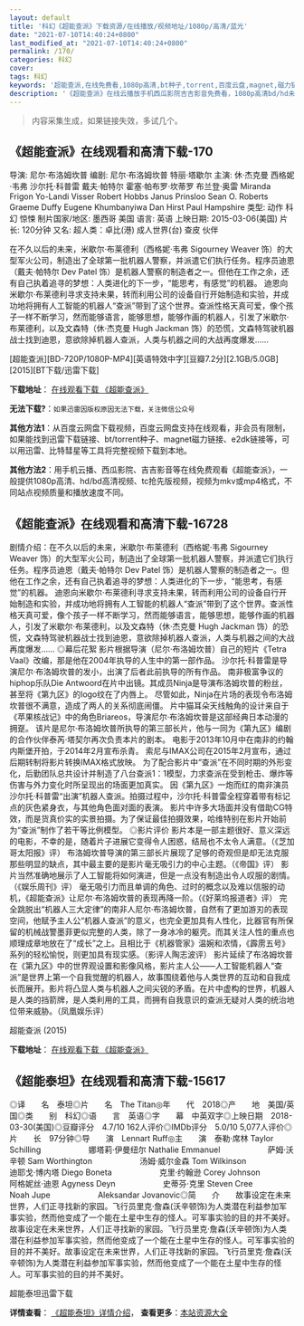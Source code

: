 ```yaml
---
layout: default
title: '科幻《超能查派》下载资源/在线播放/视频地址/1080p/高清/蓝光'
date: "2021-07-10T14:40:24+0800"
last_modified_at: "2021-07-10T14:40:24+0800"
permalink: /170/
categories: 科幻
cover:
tags: 科幻
keywords: '超能查派,在线免费看,1080p高清,bt种子,torrent,百度云盘,magnet,磁力链,迅雷下载资源'
description: '《超能查派》在线云播放手机西瓜影院吉吉影音免费看，1080p高清bd/hd未删减完整版和tc抢先枪版，mkv/mp4格式，附带bt/torrent种子、magnet/磁力链、百度云盘、网盘资源迅雷下载链接'
---
```


>内容采集生成，如果链接失效，多试几个。


## 《超能查派》在线观看和高清下载-170

导演: 尼尔·布洛姆坎普 编剧: 尼尔·布洛姆坎普 特丽·塔歇尔 主演: 休·杰克曼 西格妮·韦弗 沙尔托·科普雷 戴夫·帕特尔 霍塞·帕布罗·坎蒂罗 布兰登·奥雷 Miranda Frigon Yo-Landi Visser Robert Hobbs Janus Prinsloo Sean O. Roberts Graeme Duffy Eugene Khumbanyiwa Dan Hirst Paul Hampshire 类型: 动作 科幻 惊悚 制片国家/地区: 墨西哥 美国 语言: 英语 上映日期: 2015-03-06(美国) 片长: 120分钟 又名: 超人类：卓比(港) 成人世界(台) 查皮 伙伴

在不久以后的未来，米歇尔·布莱德利（西格妮·韦弗 Sigourney Weaver 饰）的大型军火公司，制造出了全球第一批机器人警察，并派遣它们执行任务。程序员迪恩（戴夫·帕特尔 Dev Patel 饰）是机器人警察的制造者之一。但他在工作之余，还有自己执着追寻的梦想：人类进化的下一步，“能思考，有感觉”的机器。 迪恩向米歇尔·布莱德利寻求支持未果，转而利用公司的设备自行开始制造和实验，并成功地将拥有人工智能的机器人“查派”带到了这个世界。查派性格天真可爱，像个孩子一样不断学习，然而能够语言，能够思想，能够作画的机器人，引发了米歇尔·布莱德利，以及文森特（休·杰克曼 Hugh Jackman 饰）的恐慌，文森特驾驶机器战士找到迪恩，意欲除掉机器人查派，人类与机器之间的大战再度爆发……


[超能查派][BD-720P/1080P-MP4][英语特效中字][豆瓣7.2分][2.1GB/5.0GB][2015][BT下载/迅雷下载]

**下载地址**： [在线观看下载 《超能查派》](https://www.btdx8.com/torrent/chappie_2015.html) 


**无法下载?**：`如果迅雷因版权原因无法下载，关注微信公众号 `

**其他方法1**：从百度云网盘下载视频，百度云网盘支持在线观看，非会员有限制，如果能找到迅雷下载链接、bt/torrent种子、magnet磁力链接、e2dk链接等，可以用迅雷、比特彗星等工具将完整视频下载到本地。

**其他方法2**：用手机云播、西瓜影院、吉吉影音等在线免费观看《超能查派》，一般提供1080p高清、hd/bd高清视频、tc抢先版视频，视频为mkv或mp4格式，不同站点视频质量和播放速度不同。


## 《超能查派》在线观看和高清下载-16728

剧情介绍：在不久以后的未来，米歇尔·布莱德利（西格妮·韦弗 Sigourney Weaver 饰）的大型军火公司，制造出了全球第一批机器人警察，并派遣它们执行任务。程序员迪恩（戴夫·帕特尔 Dev Patel 饰）是机器人警察的制造者之一。但他在工作之余，还有自己执着追寻的梦想：人类进化的下一步，“能思考，有感觉”的机器。   迪恩向米歇尔·布莱德利寻求支持未果，转而利用公司的设备自行开始制造和实验，并成功地将拥有人工智能的机器人“查派”带到了这个世界。查派性格天真可爱，像个孩子一样不断学习，然而能够语言，能够思想，能够作画的机器人，引发了米歇尔·布莱德利，以及文森特（休·杰克曼 Hugh Jackman 饰）的恐慌，文森特驾驶机器战士找到迪恩，意欲除掉机器人查派，人类与机器之间的大战再度爆发……   ◎幕后花絮   影片根据导演（尼尔·布洛姆坎普）自己的短片《Tetra Vaal》改编，那是他在2004年执导的人生中的第一部作品。   沙尔托·科普雷是导演尼尔·布洛姆坎普的发小，出演了后者此前执导的所有作品。   南非极富争议的hiphop乐队Die Antwoord在片中出镜。其成员Ninja是导演布洛姆坎普的粉丝，甚至将《第九区》的logo纹在了内唇上。   尽管如此，Ninja在片场的表现令布洛姆坎普很不满意，造成了两人的关系彻底闹僵。   片中猫耳朵天线触角的设计来自于《苹果核战记》中的角色Briareos，导演尼尔·布洛姆坎普是这部经典日本动漫的拥趸。   该片是尼尔·布洛姆坎普所执导的第三部长片，他与一同为《第九区》编剧的合作伙伴泰芮·塔契尔再次负责本片的剧本。   电影于2013年10月中在南非的约翰内斯堡开拍，于2014年2月宣布杀青。   索尼与IMAX公司在2015年2月宣布，通过后期转制将影片转换IMAX格式放映。   为了配合影片中“查派”在不同时期的外形变化，后勤团队总共设计并制造了八台查派1：1模型，力求查派在受到枪击、爆炸等伤害与外力变化时所呈现出的场面更加真实。   因《第九区》一炮而红的南非演员沙尔托·科普雷“出演”机器人查派。拍摄过程中，沙尔托·科普雷全程穿着带有标记点的灰色紧身衣，与其他角色面对面的表演。   影片中许多大场面并没有借助CG特效，而是货真价实的实景拍摄。为了保证最佳拍摄效果，哈维特别在影片开始前为“查派”制作了若干等比例模型。   ◎影片评价   影片本是一部主题很好、意义深远 的电影，不幸的是，随着片子进展它变得令人困惑，结局也不太令人满意。（《芝加哥太阳报》评）   布洛姆坎普导演的第三部长片展现了足够的奇观但是却无法克服那些明显的缺点，其中最主要的是影片毫无吸引力的中心主题。（《帝国》评）   影片当然准确地展示了人工智能将如何演进，但是一点没有制造出令人叹服的剧情。（《娱乐周刊》评）   毫无吸引力而且单调的角色、过时的概念以及难以信服的动机，《超能查派》让尼尔·布洛姆坎普的表现再降一阶。（《好莱坞报道者》评）   完全跳脱出“机器人三大定律”的南非人尼尔·布洛姆坎普，自然有了更加游刃的表现空间，他赋予主人公“机器人查派”的意义，也完全更加具有人性化，比器官有所保留的机械战警墨菲更似完整的人类，除了一身冰冷的躯壳。而其关注人性的重点也顺理成章地放在了“成长”之上。且相比于《机器管家》温婉和浓情，《霹雳五号》系列的轻松愉悦，则更加具有现实感。（影评人陶志波评）   影片延续了布洛姆坎普在《第九区》中的世界观设置和影像风格，影片主人公——人工智能机器人“查派”是世界上第一个自我觉醒的机器人，故事围绕着他与人类世界的互动和自我成长而展开。影片将凸显人类与机器人之间尖锐的矛盾。在片中虚构的世界，机器人是人类的挡箭牌，是人类利用的工具，而拥有自我意识的查派无疑对人类的统治地位带来威胁。（凤凰娱乐评）


超能查派 (2015)

**下载地址**： [在线观看下载 《超能查派》](https://www.btbtdy.me/btdy/dy440.html) 


## 《超能泰坦》在线观看和高清下载-15617

◎译　　名　泰坦◎片　　名　The Titan◎年　　代　2018◎产　　地　美国/英国◎类　　别　科幻◎语　　言　英语◎字　　幕　中英双字◎上映日期　2018-03-30(美国)◎豆瓣评分　4.7/10 162人评价◎IMDb评分　5.0/10 5,077人评价◎片　　长　97分钟◎导　　演　Lennart Ruff◎主　　演　泰勒·席林 Taylor Schilling　　　　　　娜塔莉·伊曼纽尔 Nathalie Emmanuel　　　　　　萨姆·沃辛顿 Sam Worthington　　　　　　汤姆·威尔金森 Tom Wilkinson　　　　　　迪耶戈·博内塔 Diego Boneta　　　　　　克里·约翰逊 Corey Johnson　　　　　　阿格妮丝·迪恩 Agyness Deyn　　　　　　史蒂芬·克里 Steven Cree　　　　　　Noah Jupe　　　　　　Aleksandar Jovanovic◎简　　介　　故事设定在未来世界，人们正寻找新的家园。飞行员里克·詹森(沃辛顿饰)为人类潜在利益参加军事实验，然而他变成了一个能在土星中生存的怪人。可军事实验的目的并不美好。　　故事设定在未来世界，人们正寻找新的家园。飞行员里克·詹森(沃辛顿饰)为人类潜在利益参加军事实验，然而他变成了一个能在土星中生存的怪人。可军事实验的目的并不美好。故事设定在未来世界，人们正寻找新的家园。飞行员里克·詹森(沃辛顿饰)为人类潜在利益参加军事实验，然而他变成了一个能在土星中生存的怪人。可军事实验的目的并不美好。


超能泰坦迅雷下载

**详情查看**： [《超能泰坦》详情介绍](/movie/15617/)， **查看更多**：[本站资源大全](/movie/t/all/)

